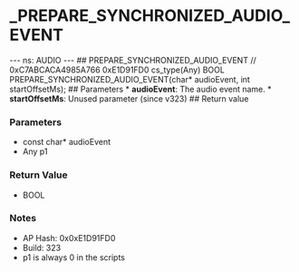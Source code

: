 # _PREPARE_SYNCHRONIZED_AUDIO_EVENT

--- ns: AUDIO --- ## PREPARE_SYNCHRONIZED_AUDIO_EVENT  // 0xC7ABCACA4985A766 0xE1D91FD0 cs_type(Any) BOOL PREPARE_SYNCHRONIZED_AUDIO_EVENT(char* audioEvent, int startOffsetMs);   ## Parameters * **audioEvent**: The audio event name. * **startOffsetMs**: Unused parameter (since v323)  ## Return value

### Parameters
* const char* audioEvent
* Any p1

### Return Value
* BOOL

### Notes
* AP Hash: 0x0xE1D91FD0
* Build: 323
* p1 is always 0 in the scripts


